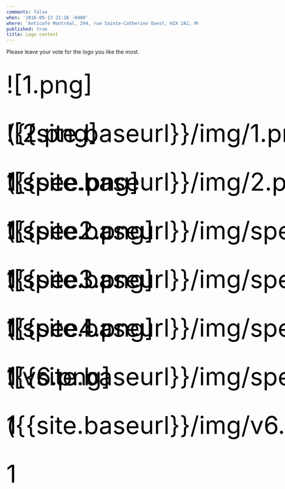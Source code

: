 ```yaml
---
comments: false
when: '2016-09-13 21:16 -0400'
where: 'Anticafé Montréal, 294, rue Sainte-Catherine Ouest, H2X 2A1, Montréal QC'
published: true
title: Logo contest
---
```

Please leave your vote for the logo you like the most.

<style>
.loggos {
display: -webkit-box;
display: -webkit-flex;
display: -ms-flexbox;
display: flex;
-webkit-flex-flow: row wrap;
-ms-flex-flow: row wrap;
flex-flow: row wrap;
}
.loggo {
	z-index: 1;
	position: relative;
	-webkit-box-flex: 1;
	-webkit-flex: 1 0 8rem;
	    -ms-flex: 1 0 8rem;
	        flex: 1 0 8rem;
	font-size: 4rem;
	line-height: 8rem;
	height: 8rem;
	text-decoration: none;
	color: black;
}
.loggo:after {
counter-increment: section;
content: counter(section);
}
</style>

<section class="loggos">
<div id="loggo-1" class="loggo">![1.png]({{site.baseurl}}/img/1.png)
</div>
<div id="loggo-2" class="loggo">![2.png]({{site.baseurl}}/img/2.png)
</div>
<div id="loggo-3" class="loggo">![spee.png]({{site.baseurl}}/img/spee.png)
</div>
<div id="loggo-4" class="loggo">![spee2.png]({{site.baseurl}}/img/spee2.png)
</div>
<div id="loggo-5" class="loggo">![spee3.png]({{site.baseurl}}/img/spee3.png)
</div>
<div id="loggo-6" class="loggo">![spee4.png]({{site.baseurl}}/img/spee4.png)
</div>
<div id="loggo-7" class="loggo">![v6.png]({{site.baseurl}}/img/v6.png)
</div>
</section>
